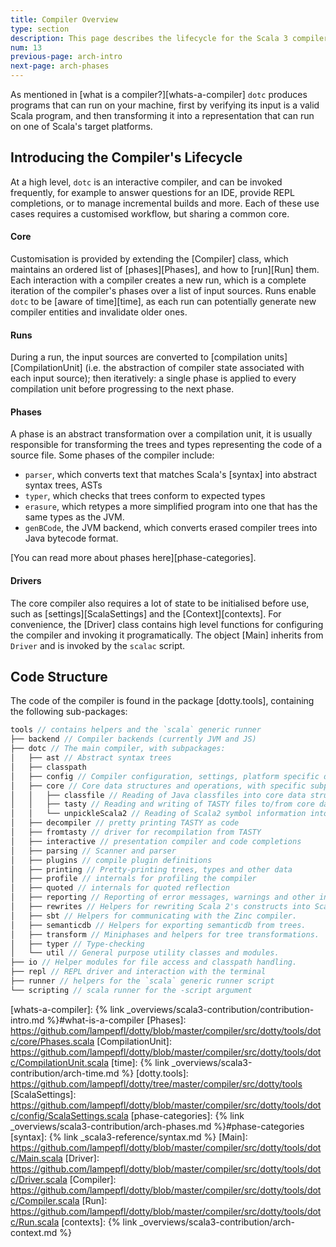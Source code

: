 ```yaml
---
title: Compiler Overview
type: section
description: This page describes the lifecycle for the Scala 3 compiler.
num: 13
previous-page: arch-intro
next-page: arch-phases
---
```


As mentioned in [what is a compiler?][whats-a-compiler] `dotc` produces programs that can run on your machine,
first by verifying its input is a valid Scala program, and then transforming it into a
representation that can run on one of Scala's target platforms.

## Introducing the Compiler's Lifecycle

At a high level, `dotc` is an interactive compiler, and can be invoked frequently,
for example to answer questions for an IDE, provide REPL completions,
or to manage incremental builds and more. Each of these use cases requires a customised
workflow, but sharing a common core.

#### Core
Customisation is provided by extending the [Compiler] class, which maintains an ordered
list of [phases][Phases], and how to [run][Run] them. Each interaction with a compiler
creates a new run, which is a complete iteration of the compiler's phases over a list
of input sources. Runs enable `dotc` to be [aware of time][time], as each run can
potentially generate new compiler entities and invalidate older ones.

#### Runs
During a run, the input sources are converted to [compilation units][CompilationUnit] (i.e. the abstraction of
compiler state associated with each input source); then iteratively: a single phase is applied to
every compilation unit before progressing to the next phase.

#### Phases
A phase is an abstract transformation over a compilation unit, it is usually responsible
for transforming the trees and types representing the code of a source file. Some phases of
the compiler include:
- `parser`, which converts text that matches Scala's
  [syntax] into abstract syntax trees, ASTs
- `typer`, which checks that trees conform to expected types
- `erasure`, which retypes a more simplified program into one that has the same types as the JVM.
- `genBCode`, the JVM backend, which converts erased compiler trees into Java bytecode format.

[You can read more about phases here][phase-categories].

#### Drivers

The core compiler also requires a lot of state to be initialised before use, such as [settings][ScalaSettings]
and the [Context][contexts]. For convenience, the [Driver] class contains high level functions for
configuring the compiler and invoking it programatically. The object [Main] inherits from `Driver`
and is invoked by the `scalac` script.

## Code Structure

The code of the compiler is found in the package [dotty.tools],
containing the following sub-packages:
```scala
tools // contains helpers and the `scala` generic runner
├── backend // Compiler backends (currently JVM and JS)
├── dotc // The main compiler, with subpackages:
│   ├── ast // Abstract syntax trees
│   ├── classpath
│   ├── config // Compiler configuration, settings, platform specific definitions.
│   ├── core // Core data structures and operations, with specific subpackages for:
│   │   ├── classfile // Reading of Java classfiles into core data structures
│   │   ├── tasty // Reading and writing of TASTY files to/from core data structures
│   │   └── unpickleScala2 // Reading of Scala2 symbol information into core data structures
│   ├── decompiler // pretty printing TASTY as code
│   ├── fromtasty // driver for recompilation from TASTY
│   ├── interactive // presentation compiler and code completions
│   ├── parsing // Scanner and parser
│   ├── plugins // compile plugin definitions
│   ├── printing // Pretty-printing trees, types and other data
│   ├── profile // internals for profiling the compiler
│   ├── quoted // internals for quoted reflection
│   ├── reporting // Reporting of error messages, warnings and other info.
│   ├── rewrites // Helpers for rewriting Scala 2's constructs into Scala 3's.
│   ├── sbt // Helpers for communicating with the Zinc compiler.
│   ├── semanticdb // Helpers for exporting semanticdb from trees.
│   ├── transform // Miniphases and helpers for tree transformations.
│   ├── typer // Type-checking
│   └── util // General purpose utility classes and modules.
├── io // Helper modules for file access and classpath handling.
├── repl // REPL driver and interaction with the terminal
├── runner // helpers for the `scala` generic runner script
└── scripting // scala runner for the -script argument
```

[whats-a-compiler]: {% link _overviews/scala3-contribution/contribution-intro.md %}#what-is-a-compiler
[Phases]: https://github.com/lampepfl/dotty/blob/master/compiler/src/dotty/tools/dotc/core/Phases.scala
[CompilationUnit]: https://github.com/lampepfl/dotty/blob/master/compiler/src/dotty/tools/dotc/CompilationUnit.scala
[time]: {% link _overviews/scala3-contribution/arch-time.md %}
[dotty.tools]: https://github.com/lampepfl/dotty/tree/master/compiler/src/dotty/tools
[ScalaSettings]: https://github.com/lampepfl/dotty/blob/master/compiler/src/dotty/tools/dotc/config/ScalaSettings.scala
[phase-categories]: {% link _overviews/scala3-contribution/arch-phases.md %}#phase-categories
[syntax]: {% link _scala3-reference/syntax.md %}
[Main]: https://github.com/lampepfl/dotty/blob/master/compiler/src/dotty/tools/dotc/Main.scala
[Driver]: https://github.com/lampepfl/dotty/blob/master/compiler/src/dotty/tools/dotc/Driver.scala
[Compiler]: https://github.com/lampepfl/dotty/blob/master/compiler/src/dotty/tools/dotc/Compiler.scala
[Run]: https://github.com/lampepfl/dotty/blob/master/compiler/src/dotty/tools/dotc/Run.scala
[contexts]: {% link _overviews/scala3-contribution/arch-context.md %}
